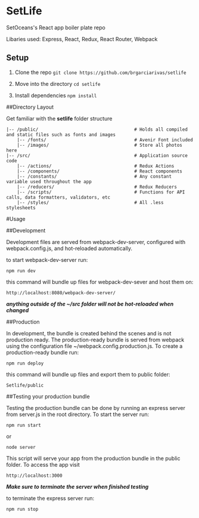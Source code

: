 # SetLife

SetOceans's React app boiler plate repo

Libaries used: Express, React, Redux, React Router, Webpack

## Setup

1. Clone the repo `git clone https://github.com/brgarciarivas/setlife`

2. Move into the directory `cd setlife`

3. Install dependencies `npm install` 

##Directory Layout

Get familiar with the **setlife** folder structure

```
|-- /public/                                    # Holds all compiled and static files such as fonts and images
	|-- /fonts/									# Avenir Font included
	|-- /images/								# Store all photos here
|-- /src/										# Application source code
	|-- /actions/								# Redux Actions 
	|-- /components/							# React components
	|-- /constants/								# Any constant variable used throughout the app
	|-- /reducers/								# Redux Reducers
	|-- /scripts/								# Functions for API calls, data formatters, validators, etc
	|-- /styles/								# All .less stylesheets
```

#Usage

##Development

Development files are served from webpack-dev-server, configured with webpack.config.js, and hot-reloaded automatically.

to start webpack-dev-server run:

	npm run dev

this command will bundle up files for webpack-dev-sever and host them on: 

	http://localhost:8080/webpack-dev-server/

**_anything outside of the ~/src folder will not be hot-reloaded when changed_**

##Production	

In development, the bundle is created behind the scenes and is not production ready. The production-ready bundle is served from webpack using the configuration file ~/webpack.config.production.js. To create a production-ready bundle run: 

	npm run deploy

this command will bundle up files and export them to public folder:

	Setlife/public

##Testing your production bundle 

Testing the production bundle can be done by running an express server from server.js in the root directory. To start the server run:

	npm run start
	
or

	node server
	
This script will serve your app from the production bundle in the public folder. To access the app visit 

	http://localhost:3000

**_Make sure to terminate the server when finished testing_**

to terminate the express server run:

	npm run stop







